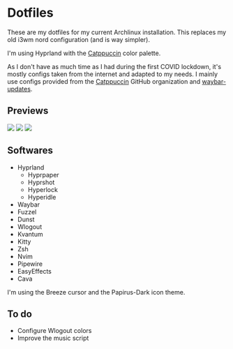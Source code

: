 # Dotfiles

These are my dotfiles for my current Archlinux installation. This replaces my old i3wm nord configuration (and is way simpler).

I'm using Hyprland with the [Catppuccin](https://catppuccin.com/) color palette.

As I don't have as much time as I had during the first COVID lockdown, it's mostly configs taken from the internet and adapted to my needs.
I mainly use configs provided from the [Catppuccin](https://github.com/catppuccin/catppuccin) GitHub organization and [waybar-updates](https://github.com/savely-krasovsky/waybar-updates).

## Previews

![](https://github.com/user-attachments/assets/53113310-4ce1-4dcc-9e6a-f6cda74e4897)
![](https://github.com/user-attachments/assets/c2689115-dc75-4c6c-9de4-8ea543fcd2f7)
![](https://github.com/user-attachments/assets/b69a2a03-5e01-4087-919a-9a7808dcf0aa)


## Softwares

- Hyprland
  - Hyprpaper
  - Hyprshot
  - Hyperlock
  - Hyperidle
- Waybar
- Fuzzel
- Dunst
- Wlogout
- Kvantum
- Kitty
- Zsh
- Nvim
- Pipewire
- EasyEffects
- Cava

I'm using the Breeze cursor and the Papirus-Dark icon theme.

## To do

- Configure Wlogout colors
- Improve the music script
